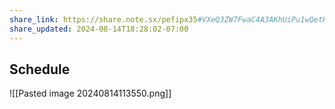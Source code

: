 ```yaml
---
share_link: https://share.note.sx/pefipx35#VXeQ3ZW7FwaC4A3AKhUiPu1wQetHrWpcrFTy8XGZ/58
share_updated: 2024-08-14T18:28:02-07:00
---
```



## Schedule
![[Pasted image 20240814113550.png]]